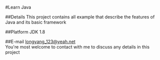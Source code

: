 #Learn Java

##Details
This project contains all example that describe the features of Java and its basic framework

##Platform
JDK 1.8

##E-mail
longyang_123@yeah.net  
You're most welcome to contact with me to discuss any details in this project